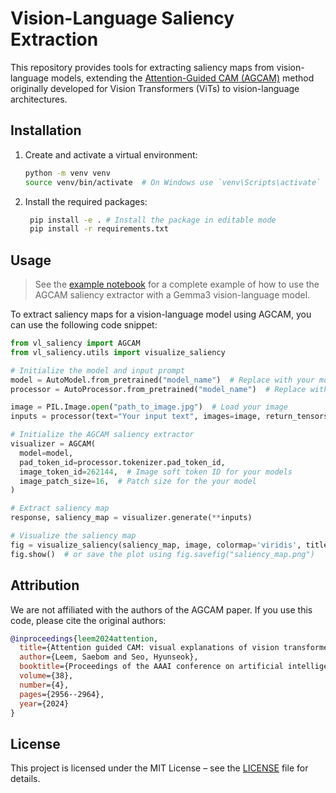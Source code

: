 # Vision-Language Saliency Extraction

This repository provides tools for extracting saliency maps from vision-language models, extending the [Attention-Guided CAM (AGCAM)](https://github.com/LeemSaebom/Attention-Guided-CAM-Visual-Explanations-of-Vision-Transformer-Guided-by-Self-Attention) method originally developed for Vision Transformers (ViTs) to vision-language architectures.

## Installation

1. Create and activate a virtual environment:
   ```bash
   python -m venv venv
   source venv/bin/activate  # On Windows use `venv\Scripts\activate`
   ```
2. Install the required packages:
   ```bash
    pip install -e . # Install the package in editable mode
    pip install -r requirements.txt
    ```
    
## Usage

> See the [example notebook](notebooks/gemma.ipynb) for a complete example of how to use the AGCAM saliency extractor with a Gemma3 vision-language model.

To extract saliency maps for a vision-language model using AGCAM, you can use the following code snippet:

```python
from vl_saliency import AGCAM
from vl_saliency.utils import visualize_saliency

# Initialize the model and input prompt
model = AutoModel.from_pretrained("model_name")  # Replace with your model name
processor = AutoProcessor.from_pretrained("model_name")  # Replace with your processor name

image = PIL.Image.open("path_to_image.jpg")  # Load your image
inputs = processor(text="Your input text", images=image, return_tensors="pt")

# Initialize the AGCAM saliency extractor
visualizer = AGCAM(
  model=model,
  pad_token_id=processor.tokenizer.pad_token_id,
  image_token_id=262144,  # Image soft token ID for your models
  image_patch_size=16,  # Patch size for the your model
)

# Extract saliency map
response, saliency_map = visualizer.generate(**inputs)

# Visualize the saliency map
fig = visualize_saliency(saliency_map, image, colormap='viridis', title="Saliency Map")
fig.show()  # or save the plot using fig.savefig("saliency_map.png")
```

## Attribution

We are not affiliated with the authors of the AGCAM paper. If you use this code, please cite the original authors:

```bibtex
@inproceedings{leem2024attention,
  title={Attention guided CAM: visual explanations of vision transformer guided by self-attention},
  author={Leem, Saebom and Seo, Hyunseok},
  booktitle={Proceedings of the AAAI conference on artificial intelligence},
  volume={38},
  number={4},
  pages={2956--2964},
  year={2024}
}
```

## License

This project is licensed under the MIT License – see the [LICENSE](LICENSE) file for details.